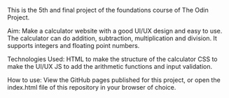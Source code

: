 This is the 5th and final project of the foundations course of The Odin Project.

Aim: 
Make a calculator website with a good UI/UX design and easy to use. 
The calculator can do addition, subtraction, multiplication and division. 
It supports integers and floating point numbers. 

Technologies Used: 
HTML to make the structure of the calculator
CSS to make the UI/UX
JS to add the arithmetic functions and input validation. 

How to use: 
View the GitHub pages published for this project, or open the index.html file of this repository in your browser of choice. 